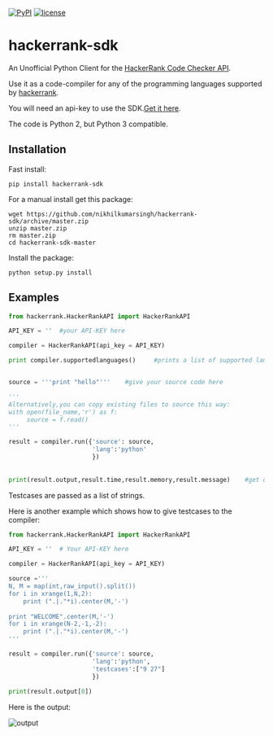 [![PyPI](https://img.shields.io/badge/PyPi-v0.1-f39f37.svg)](https://pypi.python.org/pypi/hackerrank-sdk)
[![license](https://img.shields.io/github/license/mashape/apistatus.svg?maxAge=2592000)](https://github.com/nikhilkumarsingh/hackerrank-sdk/blob/master/LICENSE.txt)


hackerrank-sdk
==============
An Unofficial Python Client for the [HackerRank Code Checker API](https://www.hackerrank.com/api/docs).

Use it as a code-compiler for any of the programming languages supported by [hackerrank](https://www.hackerrank.com).

You will need an api-key to use the SDK.[Get it here](https://www.hackerrank.com/api/docs).

The code is Python 2, but Python 3 compatible.


## Installation

Fast install:

    pip install hackerrank-sdk
    
For a manual install get this package:

    wget https://github.com/nikhilkumarsingh/hackerrank-sdk/archive/master.zip
    unzip master.zip
    rm master.zip
    cd hackerrank-sdk-master

Install the package:

    python setup.py install    
    
## Examples
```python
from hackerrank.HackerRankAPI import HackerRankAPI

API_KEY = ''  #your API-KEY here

compiler = HackerRankAPI(api_key = API_KEY)

print compiler.supportedlanguages()     #prints a list of supported languages


source = '''print "hello"'''    #give your source code here

'''
Alternatively,you can copy existing files to source this way:
with open(file_name,'r') as f:
     source = f.read()
'''     

result = compiler.run({'source': source,
                       'lang':'python'     
                       })
                       
                       
print(result.output,result.time,result.memory,result.message)    #get different variables associated with the result
```
Testcases are passed as a list of strings.

Here is another example which shows how to give testcases to the compiler:
```python
from hackerrank.HackerRankAPI import HackerRankAPI

API_KEY = ''  # Your API-KEY here

compiler = HackerRankAPI(api_key = API_KEY)

source ='''
N, M = map(int,raw_input().split()) 
for i in xrange(1,N,2): 
    print (".|."*i).center(M,'-')
    
print "WELCOME".center(M,'-')
for i in xrange(N-2,-1,-2): 
    print (".|."*i).center(M,'-') 
'''

result = compiler.run({'source': source,
                       'lang':'python',
                       'testcases':["9 27"]
                       })
                       
print(result.output[0])
```
Here is the output:

![output](http://i.imgur.com/D9vbr1Z.png)
